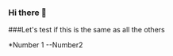 ### Hi there 👋

###Let's test if this is the same as all the others

*Number 1
--Number2



<!--
**Varangian-web/Varangian-web** is a ✨ _special_ ✨ repository because its `README.md` (this file) appears on your GitHub profile.

Here are some ideas to get you started:


This is a new and exciting frontier!!! Let's see where this takes me.
- 🔭 I’m currently working on ...
- 🌱 I’m currently learning ...
- 👯 I’m looking to collaborate on ...
- 🤔 I’m looking for help with ...
- 💬 Ask me about ...
- 📫 How to reach me: ...
- 😄 Pronouns: ...
- ⚡ Fun fact: ...
-->
